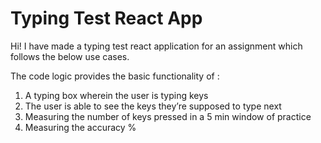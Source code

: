 # Typing Test React App

Hi! I have made a typing test react application for an assignment which follows the below use cases.

The code logic provides the basic functionality of :
1) A typing box wherein the user is typing keys
2) The user is able to see the keys they’re supposed to type next
3) Measuring the number of keys pressed in a 5 min window of practice
4) Measuring the accuracy %

